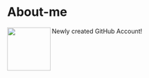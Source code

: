 # About-me
Newly created GitHub Account!
<img align="left" width="100" height="100" src = "C:\Users\glenn\OneDrive\Desktop\meeee.jpg">
